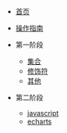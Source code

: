 <!-- docs/_sidebar.md --> 
* [首页](README.md)
* [操作指南](guide) 

* 第一阶段
    * [集合](FirstStage/List/list.md)
    * [修饰符](FirstStage/modifier/modifier.md)
    * [其他](FirstStage/other/README.md)
* 第二阶段
    * [javascript](02/javascript)
    * [echarts](02/echarts)